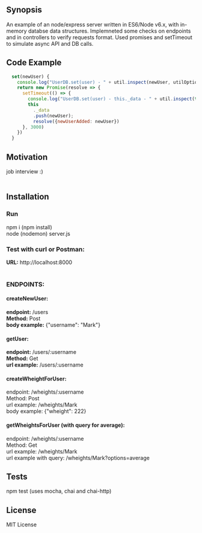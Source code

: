 ## Synopsis
An example of an node/express server written in ES6/Node v6.x, with in-memory databse data structures. Implemneted some checks on endpoints and in controllers to verify requests format. Used promises and setTimeout to simulate async API and DB calls.

## Code Example
```javascript
  set(newUser) {  
    console.log("UserDB.set(user) - " + util.inspect(newUser, utilOptions))  
    return new Promise(resolve => {  
      setTimeout(() => {  
        console.log("UserDB.set(user) - this._data - " + util.inspect(this._data, utilOptions));  
        this  
          ._data  
          .push(newUser);  
          resolve({newUserAdded: newUser})  
      }, 3000)  
    })  
  }  
```
## Motivation
job interview :)<br />
<br />
## Installation
### Run
npm i (npm install)<br />
node (nodemon) server.js<br />

### Test with curl or Postman:
**URL:** http://localhost:8000<br />
<br />
### ENDPOINTS:

#### createNewUser:
**endpoint:** /users<br />
**Method:** Post <br />
**body example:** {"username": "Mark"}<br />

#### getUser:
**endpoint:** /users/:username<br />
**Method:** Get<br />
**url example:** /users/:username<br />

#### createWheightForUser:
endpoint: /wheights/:username<br />
Method: Post <br />
url example: /wheights/Mark<br />
body example: {"wheight": 222}<br />

#### getWheightsForUser (with query for average):
endpoint: /wheights/:username<br />
Method: Get<br />
url example: /wheights/Mark<br />
url example with query: /wheights/Mark?options=average<br />

## Tests
npm test (uses mocha, chai and chai-http)<br />

## License
MIT License<br />